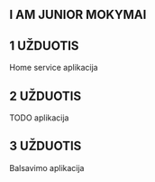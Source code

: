 ## I AM JUNIOR MOKYMAI

## 1 UŽDUOTIS
Home service aplikacija

## 2 UŽDUOTIS
TODO aplikacija

## 3 UŽDUOTIS
Balsavimo aplikacija
